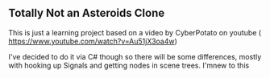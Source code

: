 ## Totally Not an Asteroids Clone

This is just a learning project based on a video by CyberPotato on youtube ( https://www.youtube.com/watch?v=Au51jX3oa4w)

I've decided to do it via C# though so there will be some differences, mostly with hooking up Signals and getting nodes in scene trees. I'mnew to this